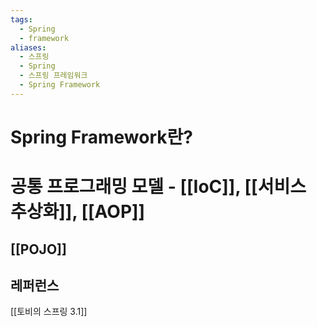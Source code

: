 ```yaml
---
tags:
  - Spring
  - framework
aliases:
  - 스프링
  - Spring
  - 스프링 프레임워크
  - Spring Framework
---
```

# Spring Framework란?


# 공통 프로그래밍 모델 - [[IoC]], [[서비스 추상화]], [[AOP]]

## [[POJO]]
## 레퍼런스
[[토비의 스프링 3.1]]